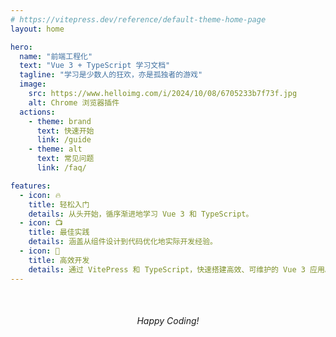 ```yaml
---
# https://vitepress.dev/reference/default-theme-home-page
layout: home

hero:
  name: "前端工程化"
  text: "Vue 3 + TypeScript 学习文档"
  tagline: "学习是少数人的狂欢，亦是孤独者的游戏"
  image:
    src: https://www.helloimg.com/i/2024/10/08/6705233b7f73f.jpg
    alt: Chrome 浏览器插件
  actions:
    - theme: brand
      text: 快速开始
      link: /guide
    - theme: alt
      text: 常见问题
      link: /faq/

features:
  - icon: 🔥
    title: 轻松入门
    details: 从头开始，循序渐进地学习 Vue 3 和 TypeScript。
  - icon: 📺
    title: 最佳实践
    details: 涵盖从组件设计到代码优化地实际开发经验。
  - icon: 🚀
    title: 高效开发
    details: 通过 VitePress 和 TypeScript，快速搭建高效、可维护的 Vue 3 应用。
---
```


<div style="text-align: center; margin-top: 50px;">
  <em> Happy Coding! </em>
</div>
